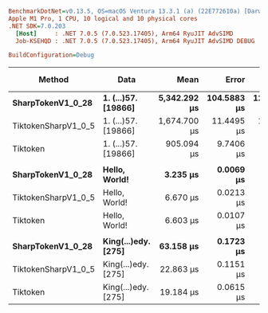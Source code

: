 ``` ini

BenchmarkDotNet=v0.13.5, OS=macOS Ventura 13.3.1 (a) (22E772610a) [Darwin 22.4.0]
Apple M1 Pro, 1 CPU, 10 logical and 10 physical cores
.NET SDK=7.0.203
  [Host]     : .NET 7.0.5 (7.0.523.17405), Arm64 RyuJIT AdvSIMD
  Job-KSEHQD : .NET 7.0.5 (7.0.523.17405), Arm64 RyuJIT AdvSIMD DEBUG

BuildConfiguration=Debug  

```
|              Method |                Data |         Mean |       Error |      StdDev | Ratio |     Gen0 |     Gen1 |   Gen2 |  Allocated | Alloc Ratio |
|-------------------- |-------------------- |-------------:|------------:|------------:|------:|---------:|---------:|-------:|-----------:|------------:|
|   **SharpTokenV1_0_28** | **1. (...)57. [19866]** | **5,342.292 μs** | **104.5883 μs** | **124.5049 μs** |  **1.00** | **601.5625** | **296.8750** |      **-** | **3716.57 KB** |        **1.00** |
| TiktokenSharpV1_0_5 | 1. (...)57. [19866] | 1,674.700 μs |  11.4495 μs |  10.7099 μs |  0.31 | 253.9063 | 128.9063 | 3.9063 | 1534.33 KB |        0.41 |
|            Tiktoken | 1. (...)57. [19866] |   905.094 μs |   9.7406 μs |   9.1113 μs |  0.17 |  86.9141 |  28.3203 |      - |  535.65 KB |        0.14 |
|                     |                     |              |             |             |       |          |          |        |            |             |
|   **SharpTokenV1_0_28** |       **Hello, World!** |     **3.235 μs** |   **0.0069 μs** |   **0.0064 μs** |  **1.00** |   **0.6752** |   **0.0038** |      **-** |    **4.14 KB** |        **1.00** |
| TiktokenSharpV1_0_5 |       Hello, World! |     6.670 μs |   0.0213 μs |   0.0200 μs |  2.06 |   2.1820 |   0.0458 |      - |   13.41 KB |        3.24 |
|            Tiktoken |       Hello, World! |     6.603 μs |   0.0107 μs |   0.0083 μs |  2.04 |   2.0294 |   0.0458 |      - |   12.45 KB |        3.01 |
|                     |                     |              |             |             |       |          |          |        |            |             |
|   **SharpTokenV1_0_28** | **King(...)edy. [275]** |    **63.158 μs** |   **0.1723 μs** |   **0.1612 μs** |  **1.00** |   **8.5449** |   **0.4883** |      **-** |   **52.89 KB** |        **1.00** |
| TiktokenSharpV1_0_5 | King(...)edy. [275] |    22.863 μs |   0.1151 μs |   0.1076 μs |  0.36 |   5.0964 |   0.3052 |      - |   31.34 KB |        0.59 |
|            Tiktoken | King(...)edy. [275] |    19.184 μs |   0.0615 μs |   0.0545 μs |  0.30 |   3.0823 |   0.0916 |      - |   18.88 KB |        0.36 |

